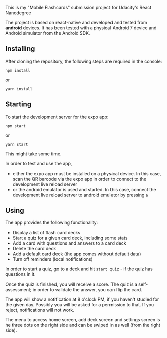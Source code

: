 This is my "Mobile Flashcards" submission project for Udacity's React Nanodegree 

The project is based on react-native and developed and tested from **android** devices.
It has been tested with a physical Android 7 device and Android simulator from the Android SDK.

## Installing

After cloning the repository, the following steps are required in the console:

`npm install`

or

`yarn install`
  
## Starting

To start the development server for the expo app:

`npm start`

or

`yarn start`

This might take some time.

In order to test and use the app,
* either the expo app must be installed on a physical device. In this case,
  scan the QR barcode via the expo app in order to connect to the development live reload server
* or the android emulator is used and started. In this case, connect the development live reload
  server to android emulator by pressing `a`

## Using
  
The app provides the following functionality:
* Display a list of flash card decks
* Start a quiz for a given card deck, including some stats
* Add a card with questions and answers to a card deck
* Delete the card deck
* Add a default card deck (the app comes without default data)
* Turn off reminders (local notifications)


In order to start a quiz, go to a deck and hit `start quiz` - if the quiz has questions in it.

Once the quiz is finished, you will receive a score. The quiz is a self-assessment; in order to
validate the answer, you can flip the card.

The app will show a notification at 8 o'clock PM, if you haven't studied for the given day.
Possibly you will be asked for a permission to that. If you reject, notifications will not work.

The menu to access home screen, add deck screen and settings screen is he three dots on the
right side and can be swiped in as well (from the right side). 
